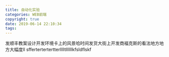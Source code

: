 ```yaml
---
title: 自动化实验
categories: WEB前端
copyright: true
date: 2019-06-14 22:10:34
tags:
---
```

发顺丰教案设计开发环境卡上的风景哈时间发货大街上开发商福克斯的看法地方地方大幅度ll
sffertertertertterlllltllllllkfsldflskf